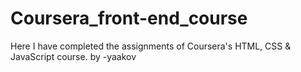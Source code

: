 # Coursera_front-end_course
Here I have completed the assignments of Coursera's HTML, CSS &amp; JavaScript course.
by -yaakov


